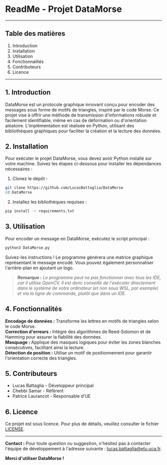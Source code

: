 # ReadMe - Projet DataMorse

---

## Table des matières

1. Introduction
2. Installation
3. Utilisation
4. Fonctionnalités
5. Contributeurs
6. Licence

---

## 1. Introduction

DataMorse est un protocole graphique innovant conçu pour encoder des messages sous forme de motifs de triangles, inspiré par le code Morse. Ce projet vise à offrir une méthode de transmission d'informations robuste et facilement identifiable, même en cas de déformation ou d'orientation aléatoire. L'implémentation est réalisée en Python, utilisant des bibliothèques graphiques pour faciliter la création et la lecture des données.

## 2. Installation

Pour exécuter le projet DataMorse, vous devez avoir Python installé sur votre machine. Suivez les étapes ci-dessous pour installer les dépendances nécessaires :

1. Clonez le dépôt :

```bash
git clone https://github.com/LucasBattaglia/DataMorse
cd DataMorse
```

2. Installez les bibliothèques requises :

```bash
pip install -r requirements.txt
```

## 3. Utilisation

Pour encoder un message en DataMorse, exécutez le script principal :

```bash
python3 DataMorse.py
```

Suivez-les instructions !
Le programme générera une matrice graphique représentant le message encodé. Vous pouvez également personnaliser l'arrière-plan en ajoutant un logo.

> **Remarque :** _Le programme peut ne pas fonctionner avec tous les IDE, car il utilise OpenCV. Il est donc conseillé de l'exécuter directement dans le système de votre ordinateur (et non sous WSL, par exemple) et via la ligne de commande, plutôt que dans un IDE._

## 4. Fonctionnalités

**Encodage de données :** Transforme les lettres en motifs de triangles selon le code Morse.<br>
**Correction d'erreurs :** Intègre des algorithmes de Reed-Solomon et de Hamming pour assurer la fiabilité des données.<br>
**Masquage :** Applique des masques logiques pour éviter les zones blanches consécutives, facilitant ainsi la lecture.<br>
**Détection de position :** Utilise un motif de positionnement pour garantir l'orientation correcte des triangles.<br>

## 5. Contributeurs

* Lucas Battaglia - Développeur principal
* Chebbi Samar - Référent
* Patrice Laurancot - Responsable d’UE

## 6. Licence

Ce projet est sous licence. Pour plus de détails, veuillez consulter le fichier [LICENSE](LICENSE).

---

**Contact :** Pour toute question ou suggestion, n'hésitez pas à contacter l'équipe de développement à l'adresse suivante : [lucas.battaglia@etu.uca.fr](mailto:lucas.battaglia@etu.uca.fr).

**Merci d'utiliser DataMorse !**